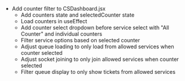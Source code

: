 - Add counter filter to CSDashboard.jsx
  - Add counters state and selectedCounter state
  - Load counters in useEffect
  - Add counter select dropdown before service select with "All Counter" and individual counters
  - Filter service options based on selected counter
  - Adjust queue loading to only load from allowed services when counter selected
  - Adjust socket joining to only join allowed services when counter selected
  - Filter queue display to only show tickets from allowed services
